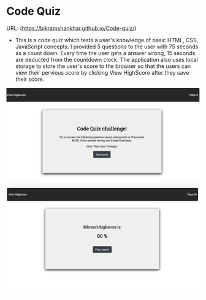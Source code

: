 # Code Quiz

URL: (https://bikramshankhar.github.io/Code-quiz/)

* This is a code quiz which tests a user's knowledge of basic HTML, CSS, JavaScript concepts. I provided 5 questions to the user with 75 seconds as a count down. Every time the user gets a answer wrong, 15 seconds are deducted from the countdown clock. The application also uses local storage to store the user's score to the browser so that the users can view their pervious score by clicking View HighScore after they save their score.
<img src="codequiz.png" alt="screenshot">
<img src="codequiz2.png" alt="screenshot">